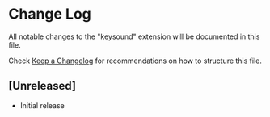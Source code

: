# Change Log

All notable changes to the "keysound" extension will be documented in this file.

Check [Keep a Changelog](http://keepachangelog.com/) for recommendations on how to structure this file.

## [Unreleased]

- Initial release